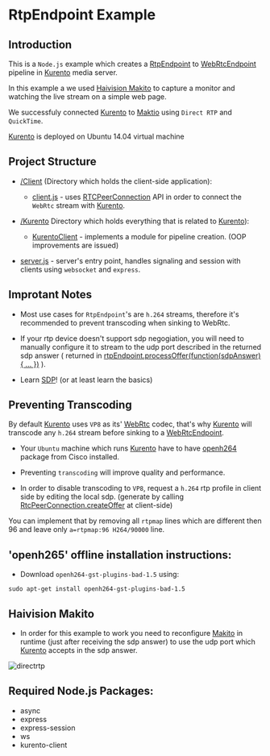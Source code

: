 # RtpEndpoint Example

## Introduction

This is a `Node.js` example which creates a [RtpEndpoint](1) to [WebRtcEndpoint](2) pipeline in [Kurento](4) media server. 

In this example a we used [Haivision Makito](3) to capture a monitor and watching the live stream on a simple web page.

We successfuly connected [Kurento](4) to [Maktio](3) using `Direct RTP` and `QuickTime`.

[Kurento](4) is deployed on Ubuntu 14.04 virtual machine

## Project Structure

* [/Client](https://github.com/givo/kurento-rtpendpoint/tree/master/client) (Directory which holds the client-side application): 
  + [client.js](https://github.com/givo/kurento-rtpendpoint/blob/master/client/client.js) - uses [RTCPeerConnection](https://developer.mozilla.org/en-US/docs/Web/API/RTCPeerConnection) API in order to connect the `WebRtc` stream with [Kurento](4).
  
* [/Kurento](https://github.com/givo/kurento-rtpendpoint/tree/master/Kurento) Directory which holds everything that is related to [Kurento](4)):
  + [KurentoClient](https://github.com/givo/kurento-rtpendpoint/blob/master/Kurento/KurentoClient.js) - implements a module for pipeline creation. (OOP improvements are issued)

* [server.js](https://github.com/givo/kurento-rtpendpoint/blob/master/server.js) - server's entry point, handles signaling and session with clients using `websocket` and `express`.

## Improtant Notes

* Most use cases for `RtpEndpoint`'s are `h.264` streams, therefore it's recommended to prevent transcoding when sinking to WebRtc.

* If your rtp device doesn't support sdp negogiation, you will need to manually configure it to stream to the udp port described in the returned sdp answer ( returned in [rtpEndpoint.processOffer(function(sdpAnswer){ ... })](9) ).

* Learn [SDP](7)! (or at least learn the basics)

## Preventing Transcoding

By default [Kurento](4) uses `VP8` as its' [WebRtc](6) codec, that's why [Kurento](4) will transcode any `h.264` stream before sinking to a [WebRtcEndpoint](2).

* Your `Ubuntu` machine which runs [Kurento](4) have to have [openh264](5) package from Cisco installed.

* Preventing `transcoding` will improve quality and performance.

* In order to disable transcoding to `VP8`, request a `h.264` rtp profile in client side by editing the local sdp. (generate by calling [RtcPeerConnection.createOffer](8) at client-side)

You can implement that by removing all `rtpmap` lines which are different then 96 and leave only `a=rtpmap:96 H264/90000` line.

## 'openh265' offline installation instructions:

 * Download `openh264-gst-plugins-bad-1.5` using:
 
```
sudo apt-get install openh264-gst-plugins-bad-1.5
```

## Haivision Makito

* In order for this example to work you need to reconfigure [Makito](3) in runtime (just after receiving the sdp answer) to use the udp port which [Kurento](4) accepts in the sdp answer.

![directrtp](https://user-images.githubusercontent.com/11993599/32729751-7cb526d6-c88d-11e7-8eb5-29e1b17cc117.png)

## Required Node.js Packages:

* async
* express
* express-session
* ws
* kurento-client

[1]: https://doc-kurento.readthedocs.io/en/latest/_static/langdoc/jsdoc/kurento-client-js/module-elements.RtpEndpoint.html
[2]: https://doc-kurento.readthedocs.io/en/latest/_static/langdoc/jsdoc/kurento-client-js/module-elements.WebRtcEndpoint.html
[3]: https://www.haivision.com/products/makito-series/makito-x-h264/
[4]: https://www.kurento.org/whats-kurento
[5]: https://github.com/cisco/openh264
[6]: https://webrtc.org/
[7]: https://tools.ietf.org/html/rfc4566
[8]: https://developer.mozilla.org/en-US/docs/Web/API/RTCPeerConnection/createOffer
[9]: https://doc-kurento.readthedocs.io/en/latest/_static/langdoc/jsdoc/kurento-client-js/module-core_abstracts.SdpEndpoint.html#processOffer
